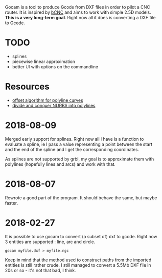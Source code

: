 Gocam is a tool to produce Gcode from DXF files in order to pilot a CNC router. It is inspired by [bCNC](https://github.com/vlachoudis/bCNC/) and aims to work with simple 2.5D models. **This is a very long-term goal**. Right now all it does is converting a DXF file to Gcode.

# TODO

- splines
- piecewise linear approximation
- better UI with options on the commandline

# Resources

- [offset algorithm for polyline curves](https://seant23.files.wordpress.com/2010/11/anoffsetalgorithm.pdf)
- [divide and conquer NURBS into polylines](https://www.bfft.de/en/techblog-eng/bfft-techblog-mai-divide-and-conquer-nurbs-into-polylines/)

# 2018-08-09

Merged early support for splines. Right now all I have is a function to evaluate a spline, ie I pass a value representing a point between the start and the end of the spline and I get the corresponding coordinates.

As splines are not supported by grbl, my goal is to approximate them with polylines (hopefully lines and arcs) and work with that.

# 2018-08-07

Rewrote a good part of the program. It should behave the same, but maybe faster.

# 2018-02-27

It is possible to use gocam to convert (a subset of) dxf to gcode. Right now 3 entities are supported : line, arc and circle.

    gocam myfile.dxf > myfile.ngc

Keep in mind that the method used to construct paths from the imported entities is still rather crude. I still managed to convert a 5.5Mb DXF file in 20s or so - it's not that bad, I think.
